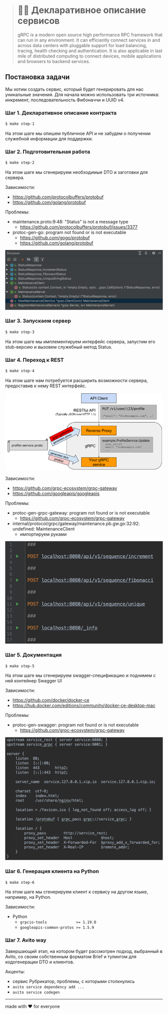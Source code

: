 > # 👨‍🏫 Декларативное описание сервисов
>
> gRPC is a modern open source high performance RPC framework that can run in any environment.
> It can efficiently connect services in and across data centers with pluggable support for load balancing,
> tracing, health checking and authentication. It is also applicable in last mile of distributed computing
> to connect devices, mobile applications and browsers to backend services.

## Постановка задачи

Мы хотим создать сервис, который будет генерировать для нас уникальные значения.
Для начала можно использовать три источника: инкремент, последовательность Фибоначчи и UUID v4.

### Шаг 1. Декларативное описание контракта

```bash
$ make step-1
```

На этом шаге мы опишем публичное API и не забудем о получении служебной информации для поддержки.

### Шаг 2. Подготовительная работа

```bash
$ make step-2
```

На этом шаге мы сгенерируем необходимые DTO и заготовки для сервера.

Зависимости:

- https://github.com/protocolbuffers/protobuf
- https://github.com/golang/protobuf

Проблемы:

- maintenance.proto:9:48: "Status" is not a message type
    - https://github.com/protocolbuffers/protobuf/issues/3377
- protoc-gen-go: program not found or is not executable
    - https://github.com/gogo/protobuf
    - https://github.com/golang/protobuf

![protocol buffers](assets/proto.png)

### Шаг 3. Запускаем сервер

```bash
$ make step-3
```

На этом шаге мы имплементируем интерфейс сервера, запустим его stub-версию
и вызовем служебный метод Status.

### Шаг 4. Переход к REST

```bash
$ make step-4
```

На этом шаге нам потребуется расширить возможности сервера, предоставив к нему REST интерфейс.

![grpc gateway](assets/gateway.png)

Зависимости:

- https://github.com/grpc-ecosystem/grpc-gateway
- https://github.com/googleapis/googleapis

Проблемы:

- protoc-gen-grpc-gateway: program not found or is not executable
    - https://github.com/grpc-ecosystem/grpc-gateway
- internal/protocol/grpc/gateway/maintenance.pb.gw.go:32:92: undefined: MaintenanceClient
    - импортируем руками

![smoke tests](assets/smoke.png)

### Шаг 5. Документация

```bash
$ make step-5
```

На этом шаге мы сгенерируем swagger-спецификацию и поднимем с ней контейнер Swagger UI

Зависимости:

- https://github.com/docker/docker-ce
- https://hub.docker.com/editions/community/docker-ce-desktop-mac

Проблемы:

- protoc-gen-swagger: program not found or is not executable
    - https://github.com/grpc-ecosystem/grpc-gateway

![proxy config](assets/proxy.png)

### Шаг 6. Генерация клиента на Python

```bash
$ make step-6
```

На этом шаге мы сгенерируем клиент к сервису на другом языке, например, на Python.

Зависимости:

- Python
    - `grpcio-tools             >= 1.19.0`
    - `googleapis-common-protos >= 1.5.9`

### Шаг 7. Avito way

Завершающий этап, на котором будет рассмотрен подход, выбранный в Avito,
со своим собственным форматом Brief и тулингом для кодогенерации DTO и клиентов.

Акценты:

- сервис Рубрикатор, проблемы, с которыми столкнулись
- `avito service dependency add ...`
- `avito service codegen`

---

made with ❤️ for everyone
